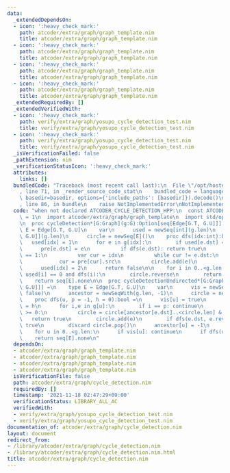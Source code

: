 ```yaml
---
data:
  _extendedDependsOn:
  - icon: ':heavy_check_mark:'
    path: atcoder/extra/graph/graph_template.nim
    title: atcoder/extra/graph/graph_template.nim
  - icon: ':heavy_check_mark:'
    path: atcoder/extra/graph/graph_template.nim
    title: atcoder/extra/graph/graph_template.nim
  - icon: ':heavy_check_mark:'
    path: atcoder/extra/graph/graph_template.nim
    title: atcoder/extra/graph/graph_template.nim
  - icon: ':heavy_check_mark:'
    path: atcoder/extra/graph/graph_template.nim
    title: atcoder/extra/graph/graph_template.nim
  _extendedRequiredBy: []
  _extendedVerifiedWith:
  - icon: ':heavy_check_mark:'
    path: verify/extra/graph/yosupo_cycle_detection_test.nim
    title: verify/extra/graph/yosupo_cycle_detection_test.nim
  - icon: ':heavy_check_mark:'
    path: verify/extra/graph/yosupo_cycle_detection_test.nim
    title: verify/extra/graph/yosupo_cycle_detection_test.nim
  _isVerificationFailed: false
  _pathExtension: nim
  _verificationStatusIcon: ':heavy_check_mark:'
  attributes:
    links: []
  bundledCode: "Traceback (most recent call last):\n  File \"/opt/hostedtoolcache/Python/3.10.1/x64/lib/python3.10/site-packages/onlinejudge_verify/documentation/build.py\"\
    , line 71, in _render_source_code_stat\n    bundled_code = language.bundle(stat.path,\
    \ basedir=basedir, options={'include_paths': [basedir]}).decode()\n  File \"/opt/hostedtoolcache/Python/3.10.1/x64/lib/python3.10/site-packages/onlinejudge_verify/languages/nim.py\"\
    , line 86, in bundle\n    raise NotImplementedError\nNotImplementedError\n"
  code: "when not declared ATCODER_CYCLE_DETECTION_HPP:\n  const ATCODER_CYCLE_DETECTION_HPP*\
    \ = 1\n  import atcoder/extra/graph/graph_template\n  import std/options, std/sequtils\n\
    \n  proc cycleDetection*[G:Graph](g:G):Option[seq[Edge[G.T, G.U]]] =\n    type\
    \ E = Edge[G.T, G.U]\n    var\n      used = newSeq[int](g.len)\n      pre = newSeq[Edge[G.T,\
    \ G.U]](g.len)\n      circle = newSeq[E]()\n    proc dfs(idx:int):bool =\n   \
    \   used[idx] = 1\n      for e in g[idx]:\n        if used[e.dst] == 0:\n    \
    \      pre[e.dst] = e\n          if dfs(e.dst): return true\n        elif used[e.dst]\
    \ == 1:\n          var cur = idx\n          while cur != e.dst:\n            circle.add(pre[cur])\n\
    \            cur = pre[cur].src\n          circle.add(e)\n          return true\n\
    \      used[idx] = 2\n      return false\n\n    for i in 0..<g.len:\n      if\
    \ used[i] == 0 and dfs(i):\n        circle.reverse\n        return circle.some\n\
    \    return seq[E].none\n\n  proc cycleDetectionUndirected*[G:Graph](g:G):Option[seq[Edge[G.T,\
    \ G.U]]] =\n    type E = Edge[G.T, G.U]\n    var\n      vis = newSeqWith(g.len,\
    \ false)\n      ancestor = newSeqWith(g.len, -1)\n      circle = newSeq[E]()\n\
    \    proc dfs(u, p = -1, h = 0):bool =\n      vis[u] = true\n      ancestor[u]\
    \ = h\n      for i,e in g[u]:\n        if i == p: continue\n        if ancestor[e.dst]\
    \ >= 0:\n          circle = circle[ancestor[e.dst]..<circle.len] & e\n       \
    \   return true\n        circle.add(e)\n        if dfs(e.dst, e.rev, h + 1): return\
    \ true\n        discard circle.pop()\n      ancestor[u] = -1\n      return false\n\
    \    for u in 0..<g.len:\n      if vis[u]: continue\n      if dfs(u): return circle.some\n\
    \    return seq[E].none\n"
  dependsOn:
  - atcoder/extra/graph/graph_template.nim
  - atcoder/extra/graph/graph_template.nim
  - atcoder/extra/graph/graph_template.nim
  - atcoder/extra/graph/graph_template.nim
  isVerificationFile: false
  path: atcoder/extra/graph/cycle_detection.nim
  requiredBy: []
  timestamp: '2021-11-18 02:47:29+09:00'
  verificationStatus: LIBRARY_ALL_AC
  verifiedWith:
  - verify/extra/graph/yosupo_cycle_detection_test.nim
  - verify/extra/graph/yosupo_cycle_detection_test.nim
documentation_of: atcoder/extra/graph/cycle_detection.nim
layout: document
redirect_from:
- /library/atcoder/extra/graph/cycle_detection.nim
- /library/atcoder/extra/graph/cycle_detection.nim.html
title: atcoder/extra/graph/cycle_detection.nim
---
```

